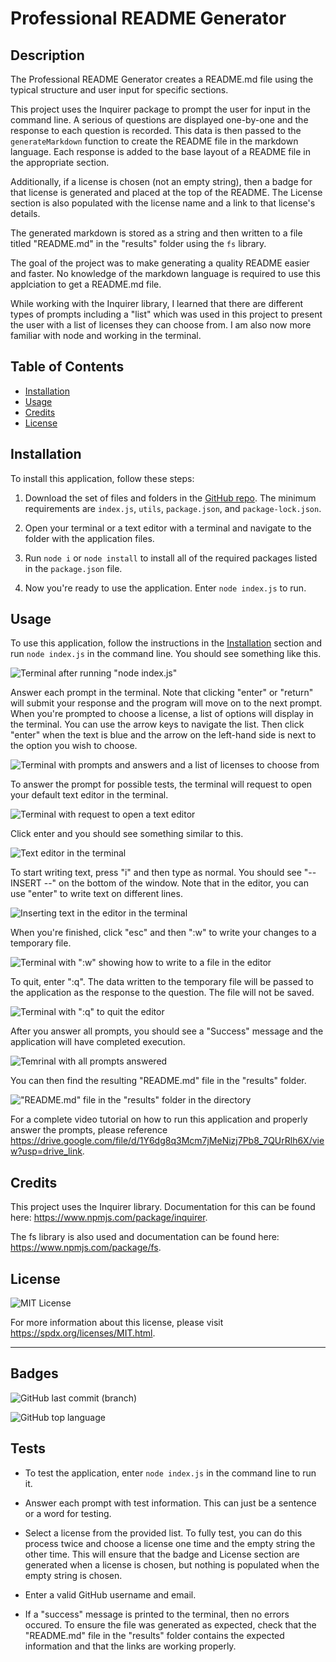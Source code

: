 # Professional README Generator

## Description

The Professional README Generator creates a README.md file using the typical structure and user input for specific sections.

This project uses the Inquirer package to prompt the user for input in the command line. A serious of questions are displayed one-by-one and the response to each question is recorded. This data is then passed to the `generateMarkdown` function to create the README file in the markdown language. Each response is added to the base layout of a README file in the appropriate section.

Additionally, if a license is chosen (not an empty string), then a badge for that license is generated and placed at the top of the README. The License section is also populated with the license name and a link to that license's details.

The generated markdown is stored as a string and then written to a file titled "README.md" in the "results" folder using the `fs` library.

The goal of the project was to make generating a quality README easier and faster. No knowledge of the markdown language is required to use this applciation to get a README.md file.

While working with the Inquirer library, I learned that there are different types of prompts including a "list" which was used in this project to present the user with a list of licenses they can choose from. I am also now more familiar with node and working in the terminal.

## Table of Contents

- [Installation](#installation)
- [Usage](#usage)
- [Credits](#credits)
- [License](#license)

## Installation

To install this application, follow these steps:

1. Download the set of files and folders in the <a href="https://github.com/stms15/professional-readme-generator">GitHub repo</a>. The minimum requirements are `index.js`, `utils`, `package.json`, and `package-lock.json`.

2. Open your terminal or a text editor with a terminal and navigate to the folder with the application files.

3. Run `node i` or `node install` to install all of the required packages listed in the `package.json` file.

4. Now you're ready to use the application. Enter `node index.js` to run.

## Usage

To use this application, follow the instructions in the [Installation](#installation) section and run `node index.js` in the command line. You should see something like this.

![Terminal after running "node index.js"](./assets/imgs/ProfessionalReadmeGenerator-Initiate.png)

Answer each prompt in the terminal. Note that clicking "enter" or "return" will submit your response and the program will move on to the next prompt. When you're prompted to choose a license, a list of options will display in the terminal. You can use the arrow keys to navigate the list. Then click "enter" when the text is blue and the arrow on the left-hand side is next to the option you wish to choose.

![Terminal with prompts and answers and a list of licenses to choose from](./assets/imgs/ProfessionalReadmeGenerator-Licenses.png)

To answer the prompt for possible tests, the terminal will request to open your default text editor in the terminal.

![Terminal with request to open a text editor](./assets/imgs/ProfessionalReadmeGenerator-Tests.png)

Click enter and you should see something similar to this.

![Text editor in the terminal](./assets/imgs/ProfessionalReadmeGenerator-EditorOpen.png)

To start writing text, press "i" and then type as normal. You should see "-- INSERT --" on the bottom of the window. Note that in the editor, you can use "enter" to write text on different lines.

![Inserting text in the editor in the terminal](./assets/imgs/ProfessionalReadmeGenerator-EditorInput.png)

When you're finished, click "esc" and then ":w" to write your changes to a temporary file.

![Terminal with ":w" showing how to write to a file in the editor](./assets/imgs/ProfessionalReadmeGenerator-EditorWrite.png)

To quit, enter ":q". The data written to the temporary file will be passed to the application as the response to the question. The file will not be saved.

![Terminal with ":q" to quit the editor](./assets/imgs/ProfessionalReadmeGenerator-EditorQuit.png)

After you answer all prompts, you should see a "Success" message and the application will have completed execution.

![Temrinal with all prompts answered](./assets/imgs/ProfessionalReadmeGenerator-CompleteTerminal.png)

You can then find the resulting "README.md" file in the "results" folder.

!["README.md" file in the "results" folder in the directory](./assets/imgs/ProfessionalReadmeGenerator-ReadmeLocation.png)

For a complete video tutorial on how to run this application and properly answer the prompts, please reference https://drive.google.com/file/d/1Y6dg8q3Mcm7jMeNizj7Pb8_7QUrRlh6X/view?usp=drive_link.

## Credits

This project uses the Inquirer library. Documentation for this can be found here: https://www.npmjs.com/package/inquirer.

The fs library is also used and documentation can be found here: https://www.npmjs.com/package/fs.

## License

![MIT License](https://img.shields.io/badge/License-MIT-lightblue)

For more information about this license, please visit https://spdx.org/licenses/MIT.html.

---

## Badges

![GitHub last commit (branch)](https://img.shields.io/github/last-commit/stms15/professional-readme-generator/main)

![GitHub top language](https://img.shields.io/github/languages/top/stms15/professional-readme-generator)

## Tests

- To test the application, enter `node index.js` in the command line to run it.

- Answer each prompt with test information. This can just be a sentence or a word for testing.

- Select a license from the provided list. To fully test, you can do this process twice and choose a license one time and the empty string the other time. This will ensure that the badge and License section are generated when a license is chosen, but nothing is populated when the empty string is chosen.

- Enter a valid GitHub username and email.

- If a "success" message is printed to the terminal, then no errors occured. To ensure the file was generated as expected, check that the "README.md" file in the "results" folder contains the expected information and that the links are working properly.
